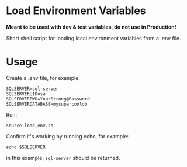 # Load Environment Variables

**Meant to be used with dev & test variables, do not use in Production!**

Short shell script for loading local environment variables from a .env file.

# Usage
Create a .env file, for example:
```shell
SQLSERVER=sql-server
SQLSERVERUID=sa
SQLSERVERPWD=YourStrong@Password
SQLSERVERDATABASE=mysupercooldb
```

Run:
```shell
source load_env.sh
```

Confirm it's working by running echo, for example:
```shell
echo $SQLSERVER
```
in this example, `sql-server` should be returned.
